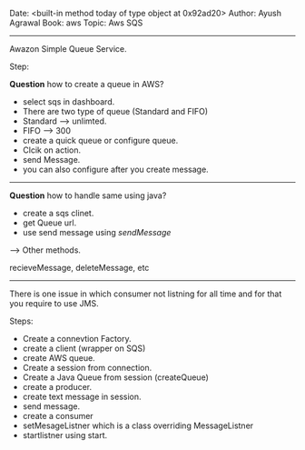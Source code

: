 Date: <built-in method today of type object at 0x92ad20>
Author: Ayush Agrawal
Book: aws
Topic: Aws SQS  


---

Awazon Simple Queue Service.  

Step:  

__Question__ how to create a queue in AWS?  

* select sqs in dashboard.  
* There are two type of queue (Standard and FIFO)  
* Standard --> unlimted.  
* FIFO  --> 300  
* create a quick queue or configure queue.  
* Clcik on action.  
* send Message.  
* you can also configure after you create message.  


---   

__Question__  how to handle same using java?  

* create a sqs clinet.  
* get Queue url.  
* use send message using _sendMessage_  


--> Other methods.  

recieveMessage, deleteMessage, etc   

---  

There is one issue in which consumer not listning for all time and for that you require to use JMS.   

Steps:  

* Create a connevtion Factory.  
* create a client (wrapper on SQS)  
* create AWS queue.  
* Create a session from connection.  
* Create a Java Queue from session (createQueue)  
* create a producer.  
* create text message in session.  
* send message.  
* create a consumer  
* setMesageListner which is a class overriding MessageListner  
* startlistner using start.  


